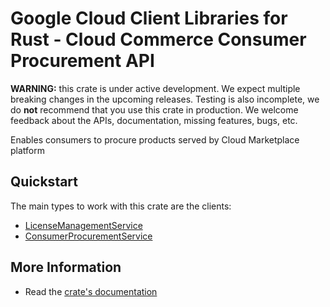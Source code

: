 # Google Cloud Client Libraries for Rust - Cloud Commerce Consumer Procurement API

<!-- Code generated by sidekick. DO NOT EDIT. -->

**WARNING:** this crate is under active development. We expect multiple breaking
changes in the upcoming releases. Testing is also incomplete, we do **not**
recommend that you use this crate in production. We welcome feedback about the
APIs, documentation, missing features, bugs, etc.

Enables consumers to procure products served by Cloud Marketplace platform

## Quickstart

The main types to work with this crate are the clients:

- [LicenseManagementService]
- [ConsumerProcurementService]

## More Information

- Read the [crate's documentation](https://docs.rs/google-cloud-commerce-consumer-procurement-v1/latest/google-cloud-commerce-consumer-procurement-v1)

[LicenseManagementService]: https://docs.rs/google-cloud-commerce-consumer-procurement-v1/latest/google_cloud_commerce_consumer_procurement_v1/client/struct.LicenseManagementService.html
[ConsumerProcurementService]: https://docs.rs/google-cloud-commerce-consumer-procurement-v1/latest/google_cloud_commerce_consumer_procurement_v1/client/struct.ConsumerProcurementService.html
